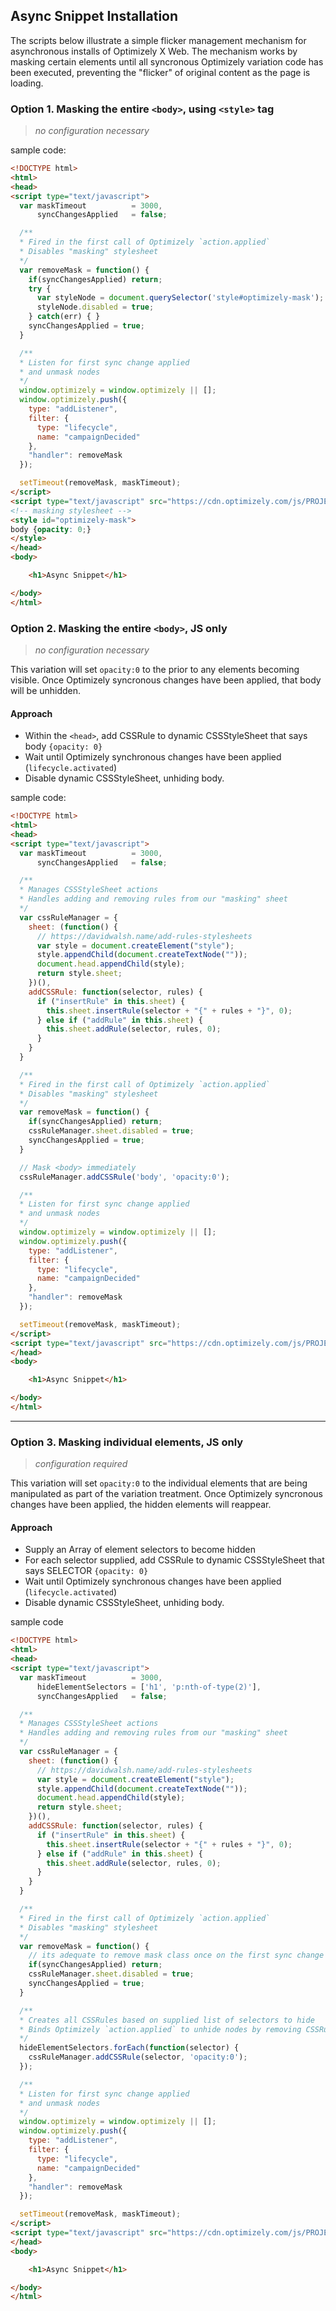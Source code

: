 ## Async Snippet Installation 
The scripts below illustrate a simple flicker management mechanism for asynchronous installs of Optimizely X Web. The mechanism works by masking certain elements until all syncronous Optimizely variation code has been executed, preventing the "flicker" of original content as the page is loading.

### Option 1. Masking the entire `<body>`, using `<style>` tag
> _no configuration necessary_

sample code:
```html
<!DOCTYPE html>
<html>
<head>
<script type="text/javascript">
  var maskTimeout          = 3000,
      syncChangesApplied   = false;

  /**
  * Fired in the first call of Optimizely `action.applied`
  * Disables "masking" stylesheet
  */
  var removeMask = function() {
    if(syncChangesApplied) return;
    try {
      var styleNode = document.querySelector('style#optimizely-mask');
      styleNode.disabled = true;
    } catch(err) { }
    syncChangesApplied = true;
  }

  /**
  * Listen for first sync change applied
  * and unmask nodes
  */
  window.optimizely = window.optimizely || [];
  window.optimizely.push({
    type: "addListener",
    filter: {
      type: "lifecycle",
      name: "campaignDecided"
    },
    "handler": removeMask
  }); 

  setTimeout(removeMask, maskTimeout);
</script>    
<script type="text/javascript" src="https://cdn.optimizely.com/js/PROJECTID.js" async></script>
<!-- masking stylesheet -->
<style id="optimizely-mask">
body {opacity: 0;}
</style>
</head>
<body>

    <h1>Async Snippet</h1>

</body>
</html>
```

### Option 2. Masking the entire `<body>`, JS only
> _no configuration necessary_

This variation will set `opacity:0` to the <body> prior to any elements becoming visible. Once Optimizely syncronous changes have been applied, that body will be unhidden.

#### Approach
* Within the `<head>`, add CSSRule to dynamic CSSStyleSheet that says body `{opacity: 0}`
* Wait until Optimizely synchronous changes have been applied (`lifecycle.activated`)
* Disable dynamic CSSStyleSheet, unhiding body.

sample code:
```html
<!DOCTYPE html>
<html>
<head>
<script type="text/javascript">
  var maskTimeout          = 3000,
      syncChangesApplied   = false;

  /**
  * Manages CSSStyleSheet actions
  * Handles adding and removing rules from our "masking" sheet
  */
  var cssRuleManager = {
    sheet: (function() {
      // https://davidwalsh.name/add-rules-stylesheets
      var style = document.createElement("style");
      style.appendChild(document.createTextNode(""));
      document.head.appendChild(style);
      return style.sheet;
    })(),
    addCSSRule: function(selector, rules) {
      if ("insertRule" in this.sheet) {
        this.sheet.insertRule(selector + "{" + rules + "}", 0);
      } else if ("addRule" in this.sheet) {
        this.sheet.addRule(selector, rules, 0);
      }
    }
  }  

  /**
  * Fired in the first call of Optimizely `action.applied`
  * Disables "masking" stylesheet
  */
  var removeMask = function() {
    if(syncChangesApplied) return;
    cssRuleManager.sheet.disabled = true;
    syncChangesApplied = true;
  }

  // Mask <body> immediately
  cssRuleManager.addCSSRule('body', 'opacity:0');

  /**
  * Listen for first sync change applied
  * and unmask nodes
  */
  window.optimizely = window.optimizely || [];
  window.optimizely.push({
    type: "addListener",
    filter: {
      type: "lifecycle",
      name: "campaignDecided"
    },
    "handler": removeMask
  }); 

  setTimeout(removeMask, maskTimeout);
</script>    
<script type="text/javascript" src="https://cdn.optimizely.com/js/PROJECTID.js" async></script>
</head>
<body>

    <h1>Async Snippet</h1>

</body>
</html>
```
---

### Option 3. Masking individual elements, JS only
> _configuration required_

This variation will set `opacity:0` to the individual elements that are being manipulated as part of the variation treatment. Once Optimizely syncronous changes have been applied, the hidden elements will reappear. 

#### Approach
* Supply an Array of element selectors to become hidden
* For each selector supplied, add CSSRule to dynamic CSSStyleSheet that says SELECTOR `{opacity: 0}`
* Wait until Optimizely synchronous changes have been applied (`lifecycle.activated`)
* Disable dynamic CSSStyleSheet, unhiding body.

sample code

```html
<!DOCTYPE html>
<html>
<head>
<script type="text/javascript">
  var maskTimeout          = 3000,
      hideElementSelectors = ['h1', 'p:nth-of-type(2)'],
      syncChangesApplied   = false;      

  /**
  * Manages CSSStyleSheet actions
  * Handles adding and removing rules from our "masking" sheet
  */
  var cssRuleManager = {
    sheet: (function() {
      // https://davidwalsh.name/add-rules-stylesheets
      var style = document.createElement("style");
      style.appendChild(document.createTextNode(""));
      document.head.appendChild(style);
      return style.sheet;
    })(),
    addCSSRule: function(selector, rules) {
      if ("insertRule" in this.sheet) {
        this.sheet.insertRule(selector + "{" + rules + "}", 0);
      } else if ("addRule" in this.sheet) {
        this.sheet.addRule(selector, rules, 0);
      }
    }
  }  

  /**
  * Fired in the first call of Optimizely `action.applied`
  * Disables "masking" stylesheet
  */
  var removeMask = function() {
    // its adequate to remove mask class once on the first sync change
    if(syncChangesApplied) return;
    cssRuleManager.sheet.disabled = true;
    syncChangesApplied = true;
  }

  /**
  * Creates all CSSRules based on supplied list of selectors to hide
  * Binds Optimizely `action.applied` to unhide nodes by removing CSSRules
  */
  hideElementSelectors.forEach(function(selector) {
    cssRuleManager.addCSSRule(selector, 'opacity:0');
  });

  /**
  * Listen for first sync change applied
  * and unmask nodes
  */
  window.optimizely = window.optimizely || [];
  window.optimizely.push({
    type: "addListener",
    filter: {
      type: "lifecycle",
      name: "campaignDecided"
    },
    "handler": removeMask
  });  

  setTimeout(removeMask, maskTimeout);
</script>    
<script type="text/javascript" src="https://cdn.optimizely.com/js/PROJECTID.js" async></script>
</head>
<body>

    <h1>Async Snippet</h1>

</body>
</html>
```
